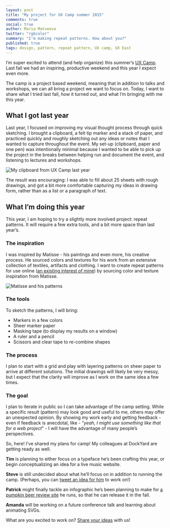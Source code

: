 ```yaml
---
layout: post
title: "My project for UX Camp summer 2015"
comments: true
social: true
author: Maria Matveeva
twitter: "rgbcolor"
summary: "I'm making repeat patterns. How about you?"
published: true
tags: design, pattern, repeat pattern, UX camp, UX East
---
```


I’m super excited to attend (and help organize) this summer’s [UX Camp](http://uxeast.org/). Last fall we had an inspiring, productive weekend and this year I expect even more.

The camp is a project based weekend, meaning that in addition to talks and workshops, we can all bring a project we want to focus on. Today, I want to share what I tried last fall, how it turned out, and what I’m bringing with me this year.


## What I got last year

Last year, I focused on improving my visual thought process through quick sketching. I brought a clipboard, a felt tip marker and a stack of paper, and practiced quickly and roughly sketching out any ideas or notes that I wanted to capture throughout the event. My set-up (clipboard, paper and one pen) was intentionally minimal because I wanted to be able to pick up the project in the breaks between helping run and document the event, and listening to lectures and workshops.

![My clipboard from UX Camp last year](https://i.imgur.com/K9TBWR9.jpg)

The result was encouraging: I was able to fill about 25 sheets with rough drawings, and got a bit more comfortable capturing my ideas in drawing form, rather than as a list or a paragraph of text.

## What I’m doing this year

This year, I am hoping to try a slightly more involved project: repeat patterns. It will require a few extra tools, and a bit more space than last year’s.

### The inspiration

I was inspired by Matisse - his paintings and even more, his creative process. He sourced colors and textures for his work from an extensive collection of textiles, artifacts and clothing. I want to create repeat patterns for use online ([an existing interest of mine](https://dockyard.com/blog/2014/07/23/repeat-patterns)) by sourcing color and texture inspiration from Matisse.

![Matisse and his patterns](https://i.imgur.com/PyK5h0F.jpg)

### The tools

To sketch the patterns, I will bring:
- Markers in a few colors
- Sheer marker paper
- Masking tape (to display my results on a window)
- A ruler and a pencil
- Scissors and clear tape to re-combine shapes

### The process

I plan to start with a grid and play with layering patterns on sheer paper to arrive at different solutions. The initial drawings will likely be very messy, but I  expect that the clarity will improve as I work on the same idea a few times.

### The goal

I plan to iterate in public so I can take advantage of the camp setting. While a specific result (pattern) may look good and useful to me, others may offer an unexpected opinion. By showing my work early and getting feedback - even if feedback is anecdotal, like - “*yeah, I might use something like that for a web project*” - I will have the advantage of many people’s perspectives.

So, here! I’ve shared my plans for camp! My colleagues at DockYard are getting ready as well.

**Tim** is planning to either focus on a typeface he’s been crafting this year, or begin conceptualizing an idea for a live music website.

**Steve** is still undecided about what he’ll focus on in addition to running the camp. (Perhaps, you can [tweet an idea for him](https://twitter.com/uxeast) to work on!)

**Patrick** might finally tackle an infographic he’s been planning to make for [a pumpkin beer review site](http://bumpinpumpkinbeer.com/) he runs, so that he can release it in the fall.

**Amanda** will be working on a future conference talk and learning about animating SVGs.

What are you excited to work on? [Share your ideas](https://twitter.com/uxeast) with us!
